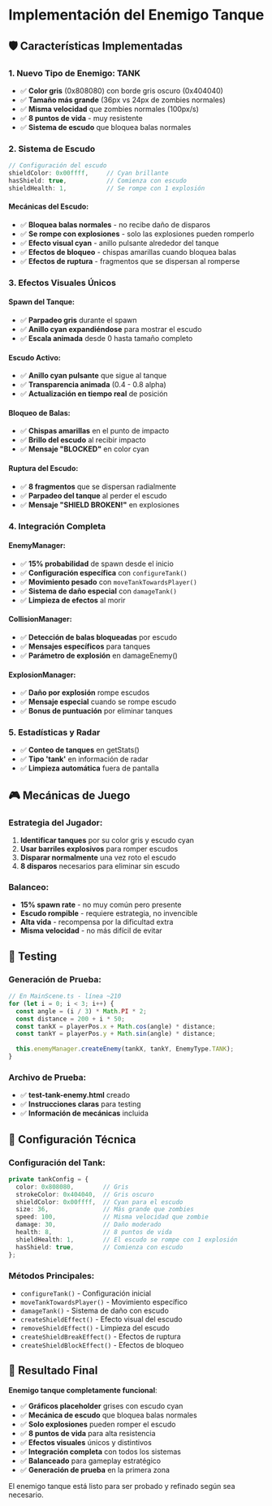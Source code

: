 # Implementación del Enemigo Tanque

## 🛡️ Características Implementadas

### 1. **Nuevo Tipo de Enemigo: TANK**
- ✅ **Color gris** (0x808080) con borde gris oscuro (0x404040)
- ✅ **Tamaño más grande** (36px vs 24px de zombies normales)
- ✅ **Misma velocidad** que zombies normales (100px/s)
- ✅ **8 puntos de vida** - muy resistente
- ✅ **Sistema de escudo** que bloquea balas normales

### 2. **Sistema de Escudo**
```typescript
// Configuración del escudo
shieldColor: 0x00ffff,     // Cyan brillante
hasShield: true,           // Comienza con escudo
shieldHealth: 1,           // Se rompe con 1 explosión
```

#### Mecánicas del Escudo:
- ✅ **Bloquea balas normales** - no recibe daño de disparos
- ✅ **Se rompe con explosiones** - solo las explosiones pueden romperlo
- ✅ **Efecto visual cyan** - anillo pulsante alrededor del tanque
- ✅ **Efectos de bloqueo** - chispas amarillas cuando bloquea balas
- ✅ **Efectos de ruptura** - fragmentos que se dispersan al romperse

### 3. **Efectos Visuales Únicos**

#### Spawn del Tanque:
- ✅ **Parpadeo gris** durante el spawn
- ✅ **Anillo cyan expandiéndose** para mostrar el escudo
- ✅ **Escala animada** desde 0 hasta tamaño completo

#### Escudo Activo:
- ✅ **Anillo cyan pulsante** que sigue al tanque
- ✅ **Transparencia animada** (0.4 - 0.8 alpha)
- ✅ **Actualización en tiempo real** de posición

#### Bloqueo de Balas:
- ✅ **Chispas amarillas** en el punto de impacto
- ✅ **Brillo del escudo** al recibir impacto
- ✅ **Mensaje "BLOCKED"** en color cyan

#### Ruptura del Escudo:
- ✅ **8 fragmentos** que se dispersan radialmente
- ✅ **Parpadeo del tanque** al perder el escudo
- ✅ **Mensaje "SHIELD BROKEN!"** en explosiones

### 4. **Integración Completa**

#### EnemyManager:
- ✅ **15% probabilidad** de spawn desde el inicio
- ✅ **Configuración específica** con `configureTank()`
- ✅ **Movimiento pesado** con `moveTankTowardsPlayer()`
- ✅ **Sistema de daño especial** con `damageTank()`
- ✅ **Limpieza de efectos** al morir

#### CollisionManager:
- ✅ **Detección de balas bloqueadas** por escudo
- ✅ **Mensajes específicos** para tanques
- ✅ **Parámetro de explosión** en damageEnemy()

#### ExplosionManager:
- ✅ **Daño por explosión** rompe escudos
- ✅ **Mensaje especial** cuando se rompe escudo
- ✅ **Bonus de puntuación** por eliminar tanques

### 5. **Estadísticas y Radar**
- ✅ **Conteo de tanques** en getStats()
- ✅ **Tipo 'tank'** en información de radar
- ✅ **Limpieza automática** fuera de pantalla

## 🎮 Mecánicas de Juego

### Estrategia del Jugador:
1. **Identificar tanques** por su color gris y escudo cyan
2. **Usar barriles explosivos** para romper escudos
3. **Disparar normalmente** una vez roto el escudo
4. **8 disparos** necesarios para eliminar sin escudo

### Balanceo:
- **15% spawn rate** - no muy común pero presente
- **Escudo rompible** - requiere estrategia, no invencible
- **Alta vida** - recompensa por la dificultad extra
- **Misma velocidad** - no más difícil de evitar

## 🧪 Testing

### Generación de Prueba:
```typescript
// En MainScene.ts - línea ~210
for (let i = 0; i < 3; i++) {
  const angle = (i / 3) * Math.PI * 2;
  const distance = 200 + i * 50;
  const tankX = playerPos.x + Math.cos(angle) * distance;
  const tankY = playerPos.y + Math.sin(angle) * distance;
  
  this.enemyManager.createEnemy(tankX, tankY, EnemyType.TANK);
}
```

### Archivo de Prueba:
- ✅ **test-tank-enemy.html** creado
- ✅ **Instrucciones claras** para testing
- ✅ **Información de mecánicas** incluida

## 🔧 Configuración Técnica

### Configuración del Tank:
```typescript
private tankConfig = {
  color: 0x808080,        // Gris
  strokeColor: 0x404040,  // Gris oscuro
  shieldColor: 0x00ffff,  // Cyan para el escudo
  size: 36,               // Más grande que zombies
  speed: 100,             // Misma velocidad que zombie
  damage: 30,             // Daño moderado
  health: 8,              // 8 puntos de vida
  shieldHealth: 1,        // El escudo se rompe con 1 explosión
  hasShield: true,        // Comienza con escudo
};
```

### Métodos Principales:
- `configureTank()` - Configuración inicial
- `moveTankTowardsPlayer()` - Movimiento específico
- `damageTank()` - Sistema de daño con escudo
- `createShieldEffect()` - Efecto visual del escudo
- `removeShieldEffect()` - Limpieza del escudo
- `createShieldBreakEffect()` - Efectos de ruptura
- `createShieldBlockEffect()` - Efectos de bloqueo

## 🎯 Resultado Final

**Enemigo tanque completamente funcional**:
- ✅ **Gráficos placeholder** grises con escudo cyan
- ✅ **Mecánica de escudo** que bloquea balas normales
- ✅ **Solo explosiones** pueden romper el escudo
- ✅ **8 puntos de vida** para alta resistencia
- ✅ **Efectos visuales** únicos y distintivos
- ✅ **Integración completa** con todos los sistemas
- ✅ **Balanceado** para gameplay estratégico
- ✅ **Generación de prueba** en la primera zona

El enemigo tanque está listo para ser probado y refinado según sea necesario.